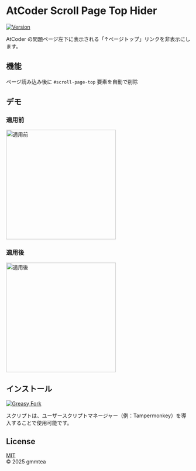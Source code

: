 # AtCoder Scroll Page Top Hider

[![Version](https://img.shields.io/badge/version-v1.0.1-blue)]()

AtCoder の問題ページ左下に表示される「↑ページトップ」リンクを非表示にします。

## 機能

ページ読み込み後に `#scroll-page-top` 要素を自動で削除

## デモ

### 適用前
<img width="300" alt="適用前" src="https://github.com/user-attachments/assets/f0ae8b0b-3a7c-4bc6-a0af-6f6f8170805b" />

### 適用後
<img width="300" alt="適用後" src="https://github.com/user-attachments/assets/a195567d-5c33-4959-a148-086ba0dfd40b" />

## インストール

[![Greasy Fork](https://img.shields.io/badge/Greasy%20Fork-install-brightgreen)](https://greasyfork.org/ja/scripts/535017-atcoder-scroll-page-top-hider)

スクリプトは、ユーザースクリプトマネージャー（例：Tampermonkey）を導入することで使用可能です。

## License

[MIT](./LICENSE)  
© 2025 gmmtea
